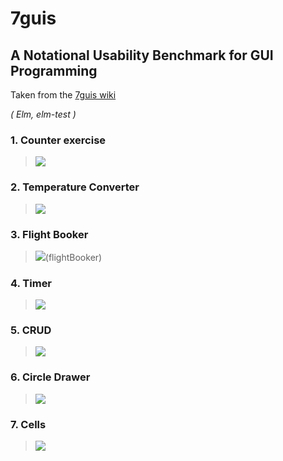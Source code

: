 # 7guis
## A Notational Usability Benchmark for GUI Programming

Taken from the [7guis wiki](https://github.com/eugenkiss/7guis/wiki)

_( Elm, elm-test )_


### 1. Counter exercise 
> [![](https://raw.githubusercontent.com/wiki/eugenkiss/7guis/images/counter.png)](counter)

### 2. Temperature Converter
> [![](https://raw.githubusercontent.com/wiki/eugenkiss/7guis/images/tempconv.png)](temperatureConverter)

### 3. Flight Booker
> ![](https://raw.githubusercontent.com/wiki/eugenkiss/7guis/images/bookflight.png)(flightBooker)

### 4. Timer
> ![](https://raw.githubusercontent.com/wiki/eugenkiss/7guis/images/timer.png)

### 5. CRUD
> ![](https://raw.githubusercontent.com/wiki/eugenkiss/7guis/images/crud.png)

### 6. Circle Drawer
> ![](https://raw.githubusercontent.com/wiki/eugenkiss/7guis/images/circledraw.png)

### 7. Cells
> ![](https://raw.githubusercontent.com/wiki/eugenkiss/7guis/images/cells.png)
